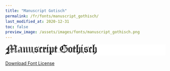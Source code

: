 ```yaml
---
title: "Manuscript Gotisch"
permalink: /fr/fonts/manuscript_gothisch/
last_modified_at: 2020-12-31
toc: false
preview_image: /assets/images/fonts/manuscript_gothisch.png
---
```

![Baumans](/assets/images/fonts/manuscript_gothisch.png)

[Download Font License](https://github.com/inkstitch/inkstitch/tree/main/fonts/manuscript_gothisch/LICENSE)

